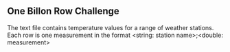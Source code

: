 ## One Billon Row Challenge
The text file contains temperature values for a range of weather stations. Each row is one measurement in the format <string: station name>;<double: measurement>
